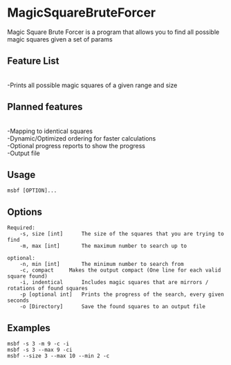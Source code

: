 # MagicSquareBruteForcer

Magic Square Brute Forcer is a program that allows you to find all possible magic squares given a set of params

<h2>Feature List</h2><br/>
-Prints all possible magic squares of a given range and size<br/> 

<h2>Planned features</h2><br/>
-Mapping to identical squares<br/>
-Dynamic/Optimized ordering for faster calculations<br/>
-Optional progress reports to show the progress<br/>
-Output file

<h2>Usage</h2>

`msbf [OPTION]...`


<h2>Options</h2>

	Required:
		-s, size [int]		The size of the squares that you are trying to find
		-m, max [int]		The maximum number to search up to
		
	optional:
		-n, min [int]		The minimum number to search from
		-c, compact		Makes the output compact (One line for each valid square found)
		-i, indentical		Includes magic squares that are mirrors / rotations of found squares
		-p [optional int] 	Prints the progress of the search, every given seconds
		-o [Directory]		Save the found squares to an output file

<h2> Examples </h2>

`msbf -s 3 -m 9 -c -i` <br/>
`msbf -s 3 --max 9 -ci`<br/>
`msbf --size 3 --max 10 --min 2 -c`<br/>
